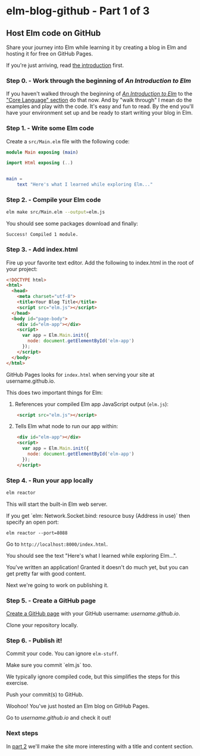 # elm-blog-github - Part 1 of 3

## Host Elm code on GitHub

Share your journey into Elm while learning it by creating a blog in Elm and hosting it for free on GitHub Pages.

If you're just arriving, read [the introduction](#!/post/elm-blog-github-part-0-introduction) first.

### Step 0. - Work through the beginning of _An Introduction to Elm_

If you haven't walked through the beginning of [_An Introduction to Elm_](https://guide.elm-lang.org/) to the ["Core Language" section](https://guide.elm-lang.org/core_language.html) do that now. And by "walk through" I mean do the examples and play with the code. It's easy and fun to read. By the end you'll have your environment set up and be ready to start writing your blog in Elm.

### Step 1. - Write some Elm code

Create a `src/Main.elm` file with the following code:

```elm
module Main exposing (main)

import Html exposing (..)


main =
    text "Here's what I learned while exploring Elm..."
```

### Step 2. - Compile your Elm code

```bash
elm make src/Main.elm --output=elm.js
```

You should see some packages download and finally:

```console
Success! Compiled 1 module.
```

### Step 3. - Add index.html

Fire up your favorite text editor. Add the following to index.html in the root of your project:

```html
<!DOCTYPE html>
<html>
  <head>
    <meta charset="utf-8">
    <title>Your Blog Title</title>
    <script src="elm.js"></script>
  </head>
  <body id="page-body">
    <div id="elm-app"></div>
    <script>
      var app = Elm.Main.init({
        node: document.getElementById('elm-app')
      });
    </script>
  </body>
</html>
```

GitHub Pages looks for `index.html` when serving your site at username.github.io.

This does two important things for Elm:

1.  References your compiled Elm app JavaScript output (`elm.js`):

```html
    <script src="elm.js"></script>
```

2.  Tells Elm what node to run our app within:

```html
    <div id="elm-app"></div>
    <script>
      var app = Elm.Main.init({
        node: document.getElementById('elm-app')
      });
    </script>
```

### Step 4. - Run your app locally

```bash
elm reactor
```

This will start the built-in Elm web server.

<div class="notice">
  <p>
  If you get `elm: Network.Socket.bind: resource busy (Address in use)` then specify an open port:
  </p>

  <pre><code class="lang-bash">elm reactor --port=8088</code></pre>
</div>

Go to `http://localhost:8000/index.html`.

You should see the text "Here's what I learned while exploring Elm...".

You've written an application! Granted it doesn't do much yet, but you can get pretty far with good content.

Next we're going to work on publishing it.

### Step 5. - Create a GitHub page

[Create a GitHub page](https://pages.github.com/) with your GitHub username: _username.github.io_.

Clone your repository locally.

### Step 6. - Publish it!

Commit your code. You can ignore `elm-stuff`.

<div class="notice">
Make sure you commit `elm.js` too.

<p>
We typically ignore compiled code, but this simplifies the steps for this exercise.
</p>
</div>

Push your commit(s) to GitHub.

Woohoo! You've just hosted an Elm blog on GitHub Pages.

Go to _username.github.io_ and check it out!

### Next steps

In [part 2](#!/post/elm-blog-github-part-2-add-title-and-content-areas) we'll make the site more interesting with a title and content section.
